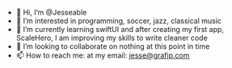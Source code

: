 - 👋 Hi, I’m @Jesseable
- 👀 I’m interested in programming, soccer, jazz, classical music
- 🌱 I’m currently learning swiftUI and after creating my first app, ScaleHero, I am improving my skills to write cleaner code
- 💞️ I’m looking to collaborate on nothing at this point in time
- 📫 How to reach me: at my email: jesse@grafip.com

<!---
Jesseable/Jesseable is a ✨ special ✨ repository because its `README.md` (this file) appears on your GitHub profile.
You can click the Preview link to take a look at your changes.
--->
